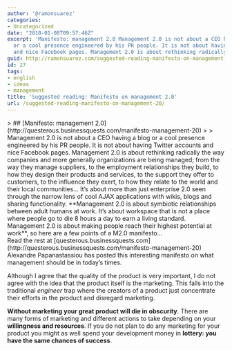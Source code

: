 ```yaml
---
author: '@ramonsuarez'
categories:
- Uncategorized
date: "2010-01-08T09:57:46Z"
excerpt: 'Manifesto: management 2.0 Management 2.0 is not about a CEO having a blog
  or a cool presence engineered by his PR people. It is not about having Twitter accounts
  and nice Facebook pages. Management 2.0 is about rethinking radically the way compani...'
guid: http://ramonsuarez.com/suggested-reading-manifesto-on-management-20
id: 27
tags:
- english
- ideas
- management
title: 'Suggested reading: Manifesto on management 2.0'
url: /suggested-reading-manifesto-on-management-20/
---
```


<div class="posterous_bookmarklet_entry">> ## [Manifesto: management 2.0](http://questerous.businessquests.com/manifesto-management-20)
> 
> Management 2.0 is not about a CEO having a blog or a cool presence engineered by his PR people. It is not about having Twitter accounts and nice Facebook pages. Management 2.0 is about rethinking radically the way companies and more generally organizations are being managed; from the way they manage suppliers, to the employment relationships they build, to how they design their products and services, to the support they offer to customers, to the influence they exert, to how they relate to the world and their local communities… It’s about more than just enterprise 2.0 seen through the narrow lens of cool AJAX applications with wikis, blogs and sharing functionality. **Management 2.0 is about symbiotic relationships between adult humans at work. It’s about workspace that is not a place where people go to die 8 hours a day to earn a living standard. Management 2.0 is about making people reach their highest potential at work**, so here are a few points of a M2.0 manifesto…

<div class="posterous_quote_citation">Read the rest at [questerous.businessquests.com](http://questerous.businessquests.com/manifesto-management-20)</div>Alexandre Papanastassiou has posted this interesting manifesto on what management should be in today’s times.

Although I agree that the quality of the product is very important, I do not agree with the idea that the product itself is the marketing. This falls into the traditional *engineer* trap where the creators of a product just concentrate their efforts in the product and disregard marketing.

**Without marketing your great product will die in obscurity**. There are many forms of marketing and different actions to take depending on your **willingness and resources**. If you do not plan to do any marketing for your product you might as well spend your development money in **lottery: you have the same chances of success**.

</div>
